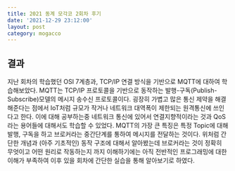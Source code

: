 ```yaml
---
title: 2021 동계 모각코 2회차 후기
date: '2021-12-29 23:12:00'
layout: post
category: mogacco
---
```


## 결과

지난 회차의 학습했던 OSI 7계층과, TCP/IP 연결 방식을 기반으로 MQTT에 대하여 학습해보았다.
MQTT는 TCP/IP 프로토콜을 기반으로 동작하는 발행-구독(Publish-Subscribe)모델의 메시지 송수신 프로토콜이다.
굉장히 가볍고 많은 통신 제약을 해결해준다는 점에서 IoT처럼 규모가 작거나 네트워크 대역폭이 제한되는 원격통신에
쓰인다고 한다. 이에 대해 공부하는중 네트워크 통신에 있어서 연결지향적이라는 것과 QoS라는 용어들에 대해서도 학습할 수 있었다.
MQTT의 가장 큰 특징은 특정 Topic에 대해 발행, 구독을 하고 브로커라는 중간단계를 통하여 메시지를 전달하는 것이다.
위처럼 간단한 개념과 (아주 기초적인) 동작 구조에 대해서 알아봤는데 브로커라는 것이 정확히 무엇이고 어떤 원리로 작동하는지 까지 이해하기에는 아직 전반적인 프로그래밍에 대한 이해가 부족하여 이후 있을 회차에 간단한 실습을 통해 알아보기로 하였다.
